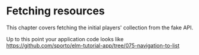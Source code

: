 # Fetching resources

This chapter covers fetching the initial players' collection from the fake API.

Up to this point your application code looks like <https://github.com/sporto/elm-tutorial-app/tree/075-navigation-to-list>
